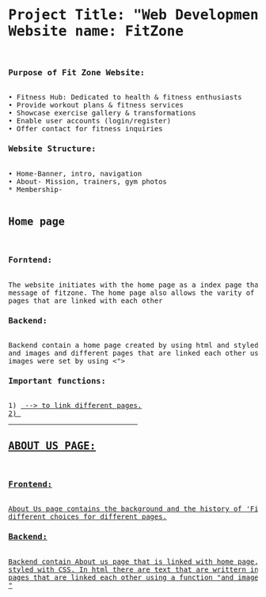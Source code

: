 ﻿<pre>
<h1>Project Title: "Web Development Project with Flask"
Website name: FitZone</h1>
<h3>Purpose of Fit Zone Website:</h3>
• Fitness Hub: Dedicated to health & fitness enthusiasts
• Provide workout plans & fitness services
• Showcase exercise gallery & transformations
• Enable user accounts (login/register)
• Offer contact for fitness inquiries
<h3>Website Structure:</h3>
• Home-Banner, intro, navigation
• About- Mission, trainers, gym photos
* Membership-
                              <h2>Home page</h2>
<h3>Forntend:</h3>
The website initiates with the home page as a index page that contains a welcoming 
message of fitzone. The home page also allows the varity of options for diferent 
pages that are linked with each other
<h3>Backend:</h3>
Backend contain a home page created by using html and styled with CSS. In html there are text 
and images and different pages that are linked each other using a function &lt;a href=""&lt;/a&gt;and 
images were set by using &lt;"<img = scr"">&gt;
<h3>Important functions:</h3>
1) <a href=" "</a> --> to link different pages.
2) <img = src "">
                               <h2>ABOUT US PAGE:</h2>
<h3>Frontend:</h3>
About Us page contains the background and the history of 'FitZone GYM'and bunch of 
different choices for different pages.
<h3>Backend:</h3>
Backend contain About us page that is linked with home page, created by using html and 
styled with CSS. In html there are text that are writtern in <body>and images and different 
pages that are linked each other using a function "<a href=""</a>and images were set by using 
"<img = scr""">

</pre>
